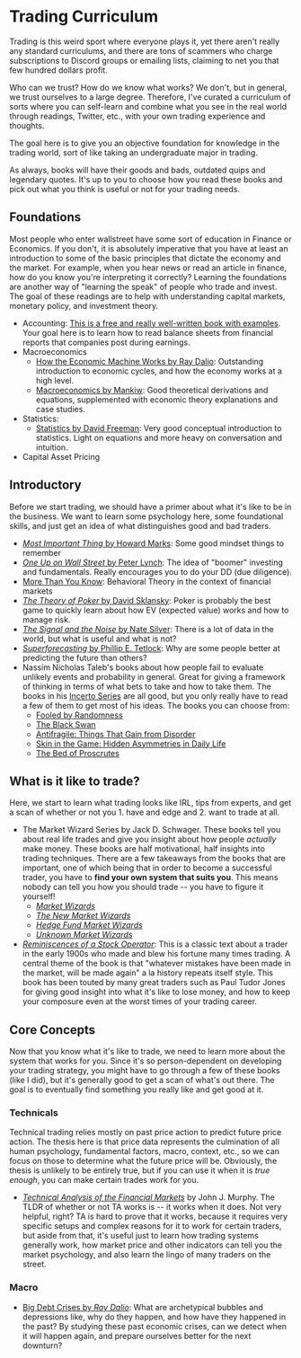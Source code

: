 # Trading Curriculum

Trading is this weird sport where everyone plays it, yet there aren't really any standard curriculums, and there are tons of scammers who charge subscriptions to Discord groups or emailing lists, claiming to net you that few hundred dollars profit.

Who can we trust? How do we know what works? We don't, but in general, we trust ourselves to a large degree. Therefore, I've curated a curriculum of sorts where you can self-learn and combine what you see in the real world through readings, Twitter, etc., with your own trading experience and thoughts.

The goal here is to give you an objective foundation for knowledge in the trading world, sort of like taking an undergraduate major in trading.

As always, books will have their goods and bads, outdated quips and legendary quotes. It's up to you to choose how you read these books and pick out what you think is useful or not for your trading needs.

## Foundations

Most people who enter wallstreet have some sort of education in Finance or Economics. If you don't, it is absolutely imperative that you have at least an introduction to some of the basic principles that dictate the economy and the market. For example, when you hear news or read an article in finance, how do you know you're interpreting it correctly? Learning the foundations are another way of "learning the speak" of people who trade and invest. The goal of these readings are to help with understanding capital markets, monetary policy, and investment theory.

- Accounting: [This is a free and really well-written book with examples](https://lyryx.com/introduction-financial-accounting/). Your goal here is to learn how to read balance sheets from financial reports that companies post during earnings.
- Macroeconomics
    - [How the Economic Machine Works by Ray Dalio](https://www.youtube.com/watch?v=PHe0bXAIuk0): Outstanding introduction to economic cycles, and how the economy works at a high level.
    - [Macroeconomics by Mankiw](https://www.amazon.com/dp/1319105998/ref=as_sl_pc_tf_til?tag=viriditybooks-20&linkCode=w00&linkId=8fe7ff5587c1d0409ac65a3da154a41b&creativeASIN=1319105998): Good theoretical derivations and equations, supplemented with economic theory explanations and case studies.
- Statistics:
    - [Statistics by David Freeman](https://amzn.to/3LPkXKc): Very good conceptual introduction to statistics. Light on equations and more heavy on conversation and intuition.
- Capital Asset Pricing

## Introductory

Before we start trading, we should have a primer about what it's like to be in the business. We want to learn some psychology here, some foundational skills, and just get an idea of what distinguishes good and bad traders.

- [_Most Important Thing_ by Howard Marks](https://amzn.to/3GXdQMm): Some good mindset things to remember
- [_One Up on Wall Street_ by Peter Lynch](https://amzn.to/3Fcxx2v): The idea of "boomer" investing and fundamentals. Really encourages you to do your DD (due diligence).
- [More Than You Know](https://amzn.to/3NKSype): Behavioral Theory in the context of financial markets
- [_The Theory of Poker_ by David Sklansky](https://amzn.to/3p90t5V): Poker is probably the best game to quickly learn about how EV (expected value) works and how to manage risk.
- [_The Signal and the Noise_ by Nate Silver](https://amzn.to/30KTreg): There is a lot of data in the world, but what is useful and what is not?
- [_Superforecasting_ by Phillip E. Tetlock](https://amzn.to/3yFmsUZ): Why are some people better at predicting the future than others?
- Nassim Nicholas Taleb's books about how people fail to evaluate unlikely events and probability in general. Great for giving a framework of thinking in terms of what bets to take and how to take them. The books in his [Incerto Series](https://amzn.to/3xGCZJq) are all good, but you only really have to read a few of them to get most of his ideas. The books you can choose from:
  - [Fooled by Randomness](https://amzn.to/3QtgvTV)
  - [The Black Swan](https://amzn.to/3QdZ61b)
  - [Antifragile: Things That Gain from Disorder](https://amzn.to/3NKo4nj)
  - [Skin in the Game: Hidden Asymmetries in Daily Life](https://amzn.to/3NQvyoY)
  - [The Bed of Proscrutes](https://amzn.to/3aPTius)

## What is it like to trade?

Here, we start to learn what trading looks like IRL, tips from experts, and get a scan of whether or not you 1. have and edge and 2. want to trade at all.

- The Market Wizard Series by Jack D. Schwager. These books tell you about real life trades and give you insight about how people _actually_ make money. These books are half motivational, half insights into trading techniques. There are a few takeaways from the books that are important, one of which being that in order to become a successful trader, you have to **find your own system that suits you**. This means nobody can tell you how you should trade -- you have to figure it yourself!
  - [_Market Wizards_](https://amzn.to/3E3Ng2o) 
  - [_The New Market Wizards_](https://amzn.to/3GYT5jl)
  - [_Hedge Fund Market Wizards_](https://amzn.to/3pbqaTr)
  - [_Unknown Market Wizards_](https://amzn.to/3GYT52P)
- [_Reminiscences of a Stock Operator_](https://amzn.to/3lbRvlp): This is a classic text about a trader in the early 1900s who made and blew his fortune many times trading. A central theme of the book is that "whatever mistakes have been made in the market, will be made again" a la history repeats itself style. This book has been touted by many great traders such as Paul Tudor Jones for giving good insight into what it's like to lose money, and how to keep your composure even at the worst times of your trading career. 

## Core Concepts

Now that you know what it's like to trade, we need to learn more about the system that works for you. Since it's so person-dependent on developing your trading strategy, you might have to go through a few of these books (like I did), but it's generally good to get a scan of what's out there. The goal is to eventually find something you really like and get good at it.

### Technicals

Technical trading relies mostly on past price action to predict future price action. The thesis here is that price data represents the culmination of all human psychology, fundamental factors, macro, context, etc., so we can focus on those to determine what the future price will be. Obviously, the thesis is unlikely to be entirely true, but if you can use it when it is _true enough_, you can make certain trades work for you.

- [_Technical Analysis of the Financial Markets_](https://amzn.to/3yEdrxu) by John J. Murphy. The TLDR of whether or not TA works is -- it works when it does. Not very helpful, right? TA is hard to prove that it works, because it requires very specific setups and complex reasons for it to work for certain traders, but aside from that, it's useful just to learn how trading systems generally work, how market price and other indicators can tell you the market psychology, and also learn the lingo of many traders on the street.

### Macro

- [Big Debt Crises by _Ray Dalio_](https://amzn.to/3Q8zcvY): What are archetypical bubbles and depressions like, why do they happen, and how have they happened in the past? By studying these past economic crises, can we detect when it will happen again, and prepare ourselves better for the next downturn?
